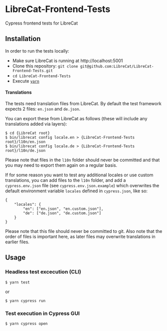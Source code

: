 # LibreCat-Frontend-Tests

Cypress frontend tests for LibreCat

## Installation

In order to run the tests locally:

* Make sure LibreCat is running at http://localhost:5001
* Clone this repository: `git clone git@github.com:LibreCat/LibreCat-Frontend-Tests.git`
* `cd LibreCat-Frontend-Tests`
* Execute [`yarn`](https://yarnpkg.com/)

#### Translations

The tests need translation files from LibreCat. By default the test framework expects 2 files: `en.json` and `de.json`.

You can export these from LibreCat as follows (these will include any translations added via layers):

```
$ cd {LibreCat root}
$ bin/librecat config locale.en > {LibreCat-Frontend-Tests root}/l10n/en.json
$ bin/librecat config locale.de > {LibreCat-Frontend-Tests root}/l10n/de.json
```

Please note that files in the `l10n` folder should never be committed and that you may need to export them again
on a regular basis.

If for some reason you want to test any additional locales or use custom translations, you can add files to the `l10n`
folder, and add a `cypress.env.json` file (see `cypress.env.json.example`) which overwrites the default environment
variable `locales` defined in `cypress.json`, like so:

```
{
    "locales": {
        "en": ["en.json", "en.custom.json"],
        "de": ["de.json", "de.custom.json"]
    }
}
```

Please note that this file should never be committed to git. Also note that the order of files is important here,
as later files may overwrite translations in earlier files.

## Usage

### Headless test excecution (CLI)

```
$ yarn test
```

or

```
$ yarn cypress run
```

### Test execution in Cypress GUI

```
$ yarn cypress open
```
